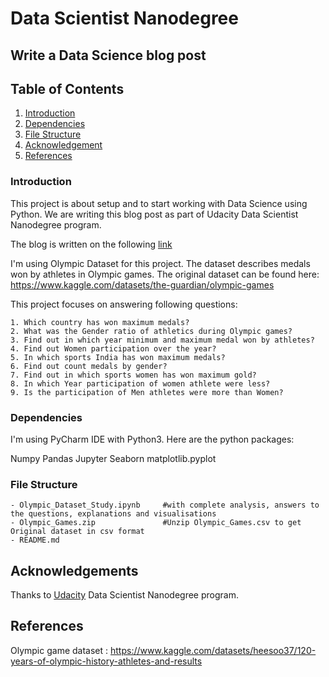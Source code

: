 # **Data Scientist Nanodegree**
## Write a Data Science blog post

## Table of Contents
1. [Introduction](#Introduction)
2. [Dependencies](#Dependencies)
3. [File Structure](#FileStructure)
4. [Acknowledgement](#Acknowledgement)
5. [References](#References)


<a name="Introduction"></a>
### Introduction
This project is about setup and to start working with Data Science using Python.
We are writing this blog post as part of Udacity Data Scientist Nanodegree program.

The blog is written on the following [link](https://medium.com/@saurav29singh/explore-the-world-of-data-science-using-python-dce102bd036f)


I'm using Olympic Dataset for this project. The dataset describes medals won by athletes in Olympic games.  The original dataset can be found here: https://www.kaggle.com/datasets/the-guardian/olympic-games

This project focuses on answering following questions:
```
1. Which country has won maximum medals?
2. What was the Gender ratio of athletics during Olympic games?
3. Find out in which year minimum and maximum medal won by athletes?
4. Find out Women participation over the year?
5. In which sports India has won maximum medals?
6. Find out count medals by gender?
7. Find out in which sports women has won maximum gold?
8. In which Year participation of women athlete were less?
9. Is the participation of Men athletes were more than Women?
```

<a name="Dependencies"></a>
### Dependencies

I'm using PyCharm IDE with Python3. Here are the python packages:

Numpy
Pandas
Jupyter
Seaborn
matplotlib.pyplot

<a name="FileStructure"></a>
### File Structure
```
- Olympic_Dataset_Study.ipynb     #with complete analysis, answers to the questions, explanations and visualisations
- Olympic_Games.zip               #Unzip Olympic_Games.csv to get Original dataset in csv format
- README.md
```


<a name="Acknowledgement"></a>
## Acknowledgements
Thanks to [Udacity](https://www.udacity.com/) Data Scientist Nanodegree program.

<a name="References"></a>
## References

Olympic game dataset : https://www.kaggle.com/datasets/heesoo37/120-years-of-olympic-history-athletes-and-results


